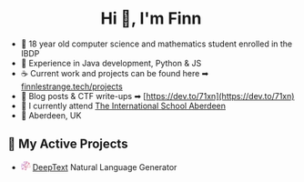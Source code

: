 <h1 align="center">Hi 👋, I'm Finn</h1>

- 🍩 18 year old computer science and mathematics student enrolled in the IBDP
- 🐍 Experience in Java development, Python & JS
- ☕ Current work and projects can be found here ➡ [finnlestrange.tech/projects](https://finnlestrange.tech/projects)
- 📠 Blog posts & CTF write-ups ➡ [https://dev.to/71xn](https://dev.to/71xn)
- 🎒 I currently attend [The International School Aberdeen](https://github.com/InternationalSchoolAberdeen)
- 📍  Aberdeen, UK

## 🧠 My Active Projects

- ![](https://github.com/InternationalSchoolAberdeen/aiproject/raw/main/favicon-16x16.png) [DeepText](https://internationalschoolaberdeen.github.io/aiproject/) Natural Language Generator
